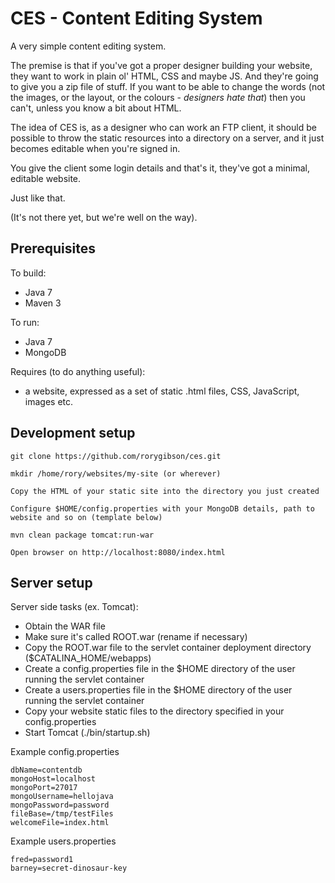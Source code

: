 # CES - Content Editing System

A very simple content editing system.

The premise is that if you've got a proper designer building your website, they want to work in plain ol' HTML, CSS and maybe JS.
And they're going to give you a zip file of stuff.
If you want to be able to change the words (not the images, or the layout, or the colours - *designers hate that*) then you can't, unless you know a bit about HTML.

The idea of CES is, as a designer who can work an FTP client, it should be possible to throw the static resources into a directory on a server, and it just becomes editable when you're signed in.

You give the client some login details and that's it, they've got a minimal, editable website.

Just like that.

(It's not there yet, but we're well on the way).

## Prerequisites

To build:
 - Java 7
 - Maven 3

To run:
 - Java 7
 - MongoDB

Requires (to do anything useful):
 - a website, expressed as a set of static .html files, CSS, JavaScript, images etc.

## Development setup
    git clone https://github.com/rorygibson/ces.git

    mkdir /home/rory/websites/my-site (or wherever)

    Copy the HTML of your static site into the directory you just created

    Configure $HOME/config.properties with your MongoDB details, path to website and so on (template below)

    mvn clean package tomcat:run-war

    Open browser on http://localhost:8080/index.html


## Server setup

Server side tasks (ex. Tomcat):

 * Obtain the WAR file
 * Make sure it's called ROOT.war (rename if necessary)
 * Copy the ROOT.war file to the servlet container deployment directory ($CATALINA_HOME/webapps)
 * Create a config.properties file in the $HOME directory of the user running the servlet container
 * Create a users.properties file in the $HOME directory of the user running the servlet container
 * Copy your website static files to the directory specified in your config.properties
 * Start Tomcat (./bin/startup.sh)

Example config.properties

    dbName=contentdb
    mongoHost=localhost
    mongoPort=27017
    mongoUsername=hellojava
    mongoPassword=password
    fileBase=/tmp/testFiles
    welcomeFile=index.html

Example users.properties

    fred=password1
    barney=secret-dinosaur-key

